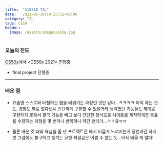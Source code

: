 ```yaml
---
title:  "210510 TIL"
date:   2021-05-10T14:25:52+09:00
category: TIL
tags: CS50
header:
  image: /assets/images/pika.jpg
---
```


<h3>오늘의 진도</h3>

[CS50x](https://cs50.harvard.edu/x/2021/)에서 <CS50x 2021> 진행중

 - final project 진행중
 
<hr>

<h3>배운 점</h3>

 - 요즘엔 스스로와 타협하는 법을 배워가는 과정인 것만 같다...ㅋㅋㅋㅋ 아직 아는 것도, 경험도 별로 없다보니 간단하게 구현할 수 있을거라 생각했던 기능들도 제대로 구현하지 못해서 결국 
 기능을 빼고 보다 간단한 형식으로 사이트를 제작하게끔 목표를 수정하는 과정을 몇 번이나 반복하니 약간 현타가...ㅋㅋ큐ㅠㅠ
 
 - 물론 배운 것 대비 욕심을 좀 낸 프로젝트긴 해서 버겁게 느껴지는게 당연하긴 하지만 그럼에도 불구하고 생기는 묘한 좌절감은 어쩔 수 없는 듯...아직 배울 게 많다!